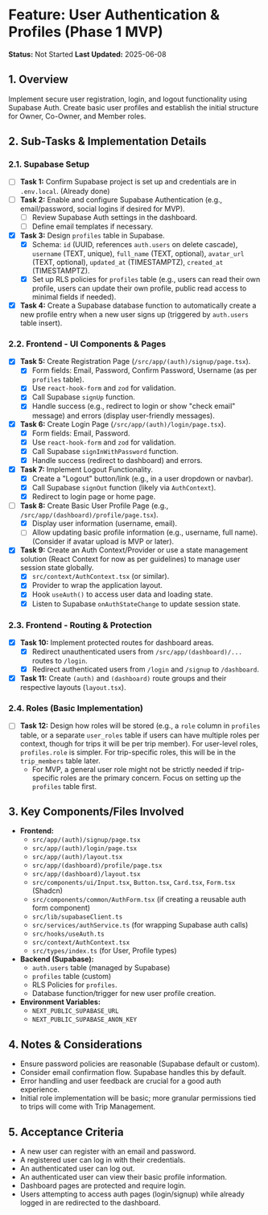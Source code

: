 # Feature: User Authentication & Profiles (Phase 1 MVP)

**Status:** Not Started
**Last Updated:** 2025-06-08

## 1. Overview
Implement secure user registration, login, and logout functionality using Supabase Auth. Create basic user profiles and establish the initial structure for Owner, Co-Owner, and Member roles.

## 2. Sub-Tasks & Implementation Details

### 2.1. Supabase Setup
- [ ] **Task 1:** Confirm Supabase project is set up and credentials are in `.env.local`. (Already done)
- [ ] **Task 2:** Enable and configure Supabase Authentication (e.g., email/password, social logins if desired for MVP).
  - [ ] Review Supabase Auth settings in the dashboard.
  - [ ] Define email templates if necessary.
- [x] **Task 3:** Design `profiles` table in Supabase.
  - [x] Schema: `id` (UUID, references `auth.users` on delete cascade), `username` (TEXT, unique), `full_name` (TEXT, optional), `avatar_url` (TEXT, optional), `updated_at` (TIMESTAMPTZ), `created_at` (TIMESTAMPTZ).
  - [x] Set up RLS policies for `profiles` table (e.g., users can read their own profile, users can update their own profile, public read access to minimal fields if needed).
- [x] **Task 4:** Create a Supabase database function to automatically create a new profile entry when a new user signs up (triggered by `auth.users` table insert).

### 2.2. Frontend - UI Components & Pages
- [x] **Task 5:** Create Registration Page (`/src/app/(auth)/signup/page.tsx`).
  - [x] Form fields: Email, Password, Confirm Password, Username (as per `profiles` table).
  - [x] Use `react-hook-form` and `zod` for validation.
  - [x] Call Supabase `signUp` function.
  - [x] Handle success (e.g., redirect to login or show "check email" message) and errors (display user-friendly messages).
- [x] **Task 6:** Create Login Page (`/src/app/(auth)/login/page.tsx`).
  - [x] Form fields: Email, Password.
  - [x] Use `react-hook-form` and `zod` for validation.
  - [x] Call Supabase `signInWithPassword` function.
  - [x] Handle success (redirect to dashboard) and errors.
- [x] **Task 7:** Implement Logout Functionality.
  - [x] Create a "Logout" button/link (e.g., in a user dropdown or navbar).
  - [x] Call Supabase `signOut` function (likely via `AuthContext`).
  - [x] Redirect to login page or home page.
- [ ] **Task 8:** Create Basic User Profile Page (e.g., `/src/app/(dashboard)/profile/page.tsx`).
  - [x] Display user information (username, email).
  - [ ] Allow updating basic profile information (e.g., username, full name). (Consider if avatar upload is MVP or later).
- [x] **Task 9:** Create an Auth Context/Provider or use a state management solution (React Context for now as per guidelines) to manage user session state globally.
  - [x] `src/context/AuthContext.tsx` (or similar).
  - [x] Provider to wrap the application layout.
  - [x] Hook `useAuth()` to access user data and loading state.
  - [x] Listen to Supabase `onAuthStateChange` to update session state.

### 2.3. Frontend - Routing & Protection
- [x] **Task 10:** Implement protected routes for dashboard areas.
  - [x] Redirect unauthenticated users from `/src/app/(dashboard)/...` routes to `/login`.
  - [x] Redirect authenticated users from `/login` and `/signup` to `/dashboard`.
- [x] **Task 11:** Create `(auth)` and `(dashboard)` route groups and their respective layouts (`layout.tsx`).

### 2.4. Roles (Basic Implementation)
- [ ] **Task 12:** Design how roles will be stored (e.g., a `role` column in `profiles` table, or a separate `user_roles` table if users can have multiple roles per context, though for trips it will be per trip member). For user-level roles, `profiles.role` is simpler. For trip-specific roles, this will be in the `trip_members` table later.
  - For MVP, a general user role might not be strictly needed if trip-specific roles are the primary concern. Focus on setting up the `profiles` table first.

## 3. Key Components/Files Involved
*   **Frontend:**
    *   `src/app/(auth)/signup/page.tsx`
    *   `src/app/(auth)/login/page.tsx`
    *   `src/app/(auth)/layout.tsx`
    *   `src/app/(dashboard)/profile/page.tsx`
    *   `src/app/(dashboard)/layout.tsx`
    *   `src/components/ui/Input.tsx`, `Button.tsx`, `Card.tsx`, `Form.tsx` (Shadcn)
    *   `src/components/common/AuthForm.tsx` (if creating a reusable auth form component)
    *   `src/lib/supabaseClient.ts`
    *   `src/services/authService.ts` (for wrapping Supabase auth calls)
    *   `src/hooks/useAuth.ts`
    *   `src/context/AuthContext.tsx`
    *   `src/types/index.ts` (for User, Profile types)
*   **Backend (Supabase):**
    *   `auth.users` table (managed by Supabase)
    *   `profiles` table (custom)
    *   RLS Policies for `profiles`.
    *   Database function/trigger for new user profile creation.
*   **Environment Variables:**
    *   `NEXT_PUBLIC_SUPABASE_URL`
    *   `NEXT_PUBLIC_SUPABASE_ANON_KEY`

## 4. Notes & Considerations
*   Ensure password policies are reasonable (Supabase default or custom).
*   Consider email confirmation flow. Supabase handles this by default.
*   Error handling and user feedback are crucial for a good auth experience.
*   Initial role implementation will be basic; more granular permissions tied to trips will come with Trip Management.

## 5. Acceptance Criteria
*   A new user can register with an email and password.
*   A registered user can log in with their credentials.
*   An authenticated user can log out.
*   An authenticated user can view their basic profile information.
*   Dashboard pages are protected and require login.
*   Users attempting to access auth pages (login/signup) while already logged in are redirected to the dashboard.
